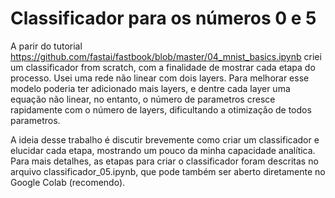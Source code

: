 # Classificador para os números 0 e 5

A parir do tutorial https://github.com/fastai/fastbook/blob/master/04_mnist_basics.ipynb criei um classificador from scratch, com a finalidade de mostrar cada etapa do processo. Usei uma rede não linear com dois layers. Para melhorar esse modelo poderia ter adicionado mais layers, e dentre cada layer uma equação não linear, no entanto, o número de parametros cresce rapidamente com o número de layers, dificultando a otimização de todos parametros. 

A ideia desse trabalho é discutir brevemente como criar um classificador e elucidar cada etapa, mostrando um pouco da minha capacidade analítica.
Para mais detalhes, as etapas para criar o classificador foram descritas no arquivo classificador_05.ipynb, que pode também ser aberto diretamente no Google Colab (recomendo). 
